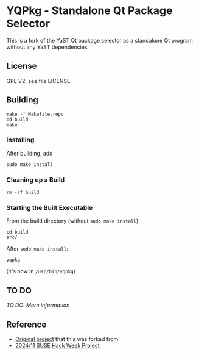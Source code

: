 # YQPkg - Standalone Qt Package Selector

This is a fork of the YaST Qt package selector as a standalone Qt program
without any YaST dependencies.


## License

GPL V2; see file LICENSE.


## Building

```
make -f Makefile.repo
cd build
make
```

### Installing

After building, add

```
sudo make install
```

### Cleaning up a Build

```
rm -rf build
```

### Starting the Built Executable

From the build directory (without `sudo make install`):

```
cd build
src/
```

After `sudo make install`:

```
yqpkg
```

(it's now in `/usr/bin/yqpkg`)


## TO DO

_TO DO: More information_


## Reference

- [Original project](https://github.com/libyui/libyui) that this was forked from
- [2024/11 SUSE Hack Week Project](https://hackweek.opensuse.org/24/projects/yqpkg-bringing-the-single-package-selection-back-to-life)
